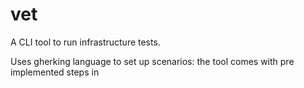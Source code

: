# vet

A CLI tool to run infrastructure tests.

Uses gherking language to set up scenarios: the tool comes with pre implemented steps in [](docs/features/README.md)
